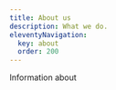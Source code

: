 ```yaml
---
title: About us
description: What we do.
eleventyNavigation:
  key: about
  order: 200
---
```

Information about 